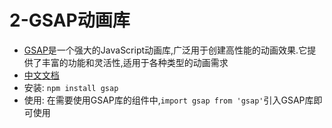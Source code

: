 # 2-GSAP动画库

- [GSAP](https://gsap.com/)是一个强大的JavaScript动画库,广泛用于创建高性能的动画效果.它提供了丰富的功能和灵活性,适用于各种类型的动画需求
- [中文文档](https://gsap.framer.wiki/)
- 安装: `npm install gsap`
- 使用: 在需要使用GSAP库的组件中,`import gsap from 'gsap'`引入GSAP库即可使用